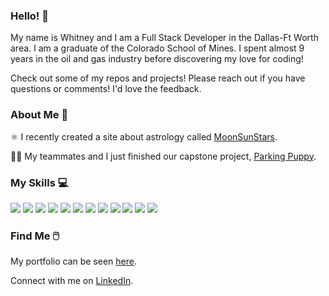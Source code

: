 ### Hello! 👋

My name is Whitney and I am a Full Stack Developer in the Dallas-Ft Worth area. I am a graduate of the Colorado School of Mines. I spent almost 9 years in the oil and gas industry before discovering my love for coding! 

Check out some of my repos and projects! Please reach out if you have questions or comments! I'd love the feedback.

### About Me 👀

⚛️ I recently created a site about astrology called [MoonSunStars](https://wsvoboda.github.io/moonsunstars/).

👷‍♀️ My teammates and I just finished our capstone project, [Parking Puppy](https://github.com/wsvoboda/parking-pals).

### My Skills 💻
 
<img src="https://img.shields.io/badge/JavaScript-F7DF1E?style=for-the-badge&logo=javascript&logoColor=black" /> <img src="https://img.shields.io/badge/React-20232A?style=for-the-badge&logo=react&logoColor=61DAFB" /> <img src="https://img.shields.io/badge/Python-14354C?style=for-the-badge&logo=python&logoColor=white" /> <img src="https://img.shields.io/badge/HTML5-E34F26?style=for-the-badge&logo=html5&logoColor=white" /> <img src="https://img.shields.io/badge/CSS-239120?&style=for-the-badge&logo=css3&logoColor=white" /> <img src="https://img.shields.io/badge/Bootstrap-563D7C?style=for-the-badge&logo=bootstrap&logoColor=white" /> <img src="https://img.shields.io/badge/Git-F05032?style=for-the-badge&logo=git&logoColor=white" /> <img src="https://img.shields.io/badge/Node.js-43853D?style=for-the-badge&logo=node.js&logoColor=white" /> <img src="https://img.shields.io/badge/npm-CB3837?style=for-the-badge&logo=npm&logoColor=white" /> <img src="https://img.shields.io/badge/Express.js-000000?style=for-the-badge&logo=express&logoColor=white" /> <img src="https://img.shields.io/badge/PostgreSQL-316192?style=for-the-badge&logo=postgresql&logoColor=white" /> <img src="https://img.shields.io/badge/Heroku-430098?style=for-the-badge&logo=heroku&logoColor=white" />

### Find Me 🖱️

My portfolio can be seen [here](https://devwhitney.com).

Connect with me on [LinkedIn](https://www.linkedin.com/in/whitney-svoboda-03570896/).
